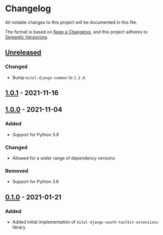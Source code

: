 # Changelog
All notable changes to this project will be documented in this file.

The format is based on [Keep a Changelog](https://keepachangelog.com/en/1.0.0/),
and this project adheres to [Semantic Versioning](https://semver.org/spec/v2.0.0.html).

## [Unreleased]

### Changed
- Bump `mitol-django-common` to `2.2.0`.

## [1.0.1] - 2021-11-16

## [1.0.0] - 2021-11-04

### Added
- Support for Python 3.9

### Changed

- Allowed for a wider range of dependency versions

### Removed
- Support for Python 3.6

## [0.1.0] - 2021-01-21

### Added

- Added initial implementation of `mitol-django-oauth-toolkit-extensions` library

[Unreleased]: https://github.com/mitodl/ol-django/compare/mitol-django-oauth-toolkit-extensions/v1.0.1...HEAD
[1.0.1]: https://github.com/mitodl/ol-django/compare/mitol-django-oauth-toolkit-extensions/v1.0.0...mitol-django-oauth-toolkit-extensions/v1.0.1
[1.0.0]: https://github.com/mitodl/ol-django/compare/mitol-django-oauth-toolkit-extensions/v0.1.0...mitol-django-oauth-toolkit-extensions/v1.0.0
[0.1.0]: https://github.com/mitodl/ol-django/compare/ffca0142e4bfea14881047d3af168bd4aa32f6fa...mitol-django-oauth-toolkit-extensions/v0.1.0
